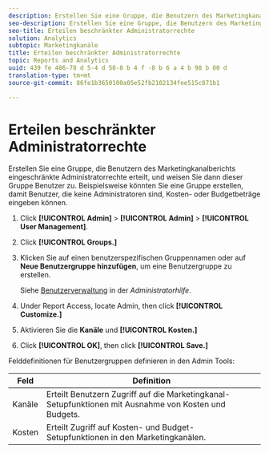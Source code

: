 ```yaml
---
description: Erstellen Sie eine Gruppe, die Benutzern des Marketingkanalberichts eingeschränkte Administratorrechte erteilt, und weisen Sie dann dieser Gruppe Benutzer zu. Beispielsweise könnten Sie eine Gruppe erstellen, damit Benutzer, die keine Administratoren sind, Kosten- oder Budgetbeträge eingeben können.
seo-description: Erstellen Sie eine Gruppe, die Benutzern des Marketingkanalberichts eingeschränkte Administratorrechte erteilt, und weisen Sie dann dieser Gruppe Benutzer zu. Beispielsweise könnten Sie eine Gruppe erstellen, damit Benutzer, die keine Administratoren sind, Kosten- oder Budgetbeträge eingeben können.
seo-title: Erteilen beschränkter Administratorrechte
solution: Analytics
subtopic: Marketingkanäle
title: Erteilen beschränkter Administratorrechte
topic: Reports and Analytics
uuid: 439 fe 486-78 d 5-4 d 58-8 b 4 f -8 b 6 a 4 b 98 b 00 d
translation-type: tm+mt
source-git-commit: 86fe1b3650100a05e52fb2102134fee515c871b1

---
```



# Erteilen beschränkter Administratorrechte

Erstellen Sie eine Gruppe, die Benutzern des Marketingkanalberichts eingeschränkte Administratorrechte erteilt, und weisen Sie dann dieser Gruppe Benutzer zu. Beispielsweise könnten Sie eine Gruppe erstellen, damit Benutzer, die keine Administratoren sind, Kosten- oder Budgetbeträge eingeben können.

1. Click **[!UICONTROL Admin]** &gt; **[!UICONTROL Admin]** &gt; **[!UICONTROL User Management]**.
1. Click **[!UICONTROL Groups.]**
1. Klicken Sie auf einen benutzerspezifischen Gruppennamen oder auf **Neue Benutzergruppe hinzufügen**, um eine Benutzergruppe zu erstellen.

   Siehe [Benutzerverwaltung](https://marketing.adobe.com/resources/help/en_US/reference/index.html?f=user_management) in der *Administratorhilfe*.

1. Under Report Access, locate Admin, then click **[!UICONTROL Customize.]**
1. Aktivieren Sie die **Kanäle** und **[!UICONTROL Kosten.]**
1. Click **[!UICONTROL OK]**, then click **[!UICONTROL Save.]**

Felddefinitionen für Benutzergruppen definieren in den Admin Tools:

| Feld | Definition |
|--- |--- |
| Kanäle | Erteilt Benutzern Zugriff auf die Marketingkanal-Setupfunktionen mit Ausnahme von Kosten und Budgets. |
| Kosten | Erteilt Zugriff auf Kosten- und Budget-Setupfunktionen in den Marketingkanälen. |
